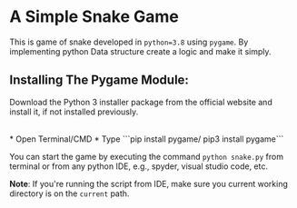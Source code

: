 # A Simple Snake Game

This is game of snake developed in `python=3.8` using `pygame`. By implementing python Data structure create a logic and make it simply.


## Installing The Pygame Module:

Download the Python 3 installer package from the official website and install it, if not installed previously.

<br>
* Open Terminal/CMD
* Type ```pip install pygame/ pip3 install pygame```




You can start the game by executing the command `python snake.py` from terminal
or from any python IDE, e.g., spyder, visual studio code, etc.<br>

**Note**: If you're running the script from IDE, make sure you current working directory is on the `current` path.

